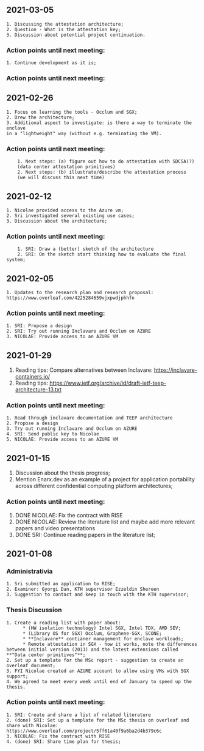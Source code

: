 ## 2021-03-05
    1. Discussing the attestation architecture;
    2. Question - What is the attestation key;
    3. Discussion about potential project continuation.

### Action points until next meeting:
    1. Continue development as it is;

### Action points until next meeting:


## 2021-02-26
    1. Focus on learning the tools - Occlum and SGX;
    2. Drew the architecture;
    3. Additional aspect to investigate: is there a way to terminate the enclave
    in a "lightweight" way (without e.g. terminating the VM).

### Action points until next meeting:
        1. Next steps: (a) figure out how to do attestation with SDCSA(?)
        (data center attestation primitives)
        2. Next steps: (b) illustrate/describe the attestation process
        (we will discuss this next time)

## 2021-02-12
    1. Nicolae provided access to the Azure vm;
    2. Sri investigated several existing use cases;
    3. Discussion about the architecture;

### Action points until next meeting:
        1. SRI: Draw a (better) sketch of the architecture
        2. SRI: On the sketch start thinking how to evaluate the final system;


## 2021-02-05

    1. Updates to the research plan and research proposal: https://www.overleaf.com/4225284659vjxpwdjphhfn

### Action points until next meeting:
    1. SRI: Propose a design
    2. SRI: Try out running Inclavare and Occlum on AZURE
    3. NICOLAE: Provide access to an AZURE VM


## 2021-01-29
  1. Reading tips: Compare alternatives between Inclavare: https://inclavare-containers.io/
  2. Reading tips: https://www.ietf.org/archive/id/draft-ietf-teep-architecture-13.txt


### Action points until next meeting:
    1. Read through inclavare documentation and TEEP architecture
    2. Propose a design
    3. Try out running Inclavare and Occlum on AZURE
    4. SRI: Send public key to Nicolae  
    5. NICOLAE: Provide access to an AZURE VM



## 2021-01-15
  1. Discussion about the thesis progress;
  2. Mention Enarx.dev as an example of a project for application portability across different confidential computing platform architectures;

### Action points until next meeting:
  1. DONE NICOLAE: Fix the contract with RISE
  2. DONE NICOLAE: Review the literature list and maybe add more relevant papers and video presentations
  3. DONE SRI: Continue reading papers in the literature list;


## 2021-01-08

### Administrativia
    1. Sri submitted an application to RISE;
    2. Examiner: Gyorgi Dan, KTH supervisor Ezzeldin Shereen
    3. Suggestion to contact and keep in touch with the KTH supervisor;

### Thesis Discussion
    1. Create a reading list with paper about:
          * (HW isolation technology) Intel SGX, Intel TDX, AMD SEV;
          * (Library OS for SGX) Occlum, Graphene-SGX, SCONE;
          * **Inclavare** contianer management for enclave workloads;
          * Remote attestation in SGX - how it works, note the differences between initial version (2013) and the latest extensions called **"Data center primitives"**;
    2. Set up a template for the MSc report - suggestion to create an overleaf document;
    3. FYI Nicolae created an AZURE account to allow using VMs with SGX support;
    4. We agreed to meet every week until end of January to speed up the thesis.

### Action points until next meeting:
    1. SRI: Create and share a list of related literature
    2. (done) SRI: Set up a template for the MSc thesis on overleaf and share with Nicolae: https://www.overleaf.com/project/5ff61a40f9a6ba2d4b379c6c
    3. NICOLAE: Fix the contract with RISE
    4. (done) SRI: Share time plan for thesis;
